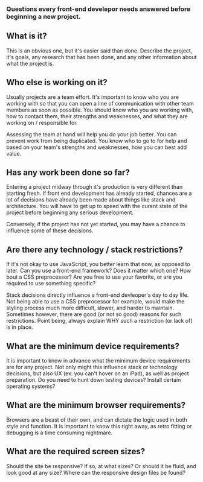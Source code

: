 ### Questions every front-end develepor needs answered before beginning a new project.



## What is it?
This is an obvious one, but it's easier said than done. Describe the project, it's goals, any research that has been done, and any other information about what the project is.

## Who else is working on it?
Usually projects are a team effort. It's important to know who you are working with so that you can open a line of communication with other team members as soon as possible. You should know who you are working with, how to contact them, their strengths and weaknesses, and what they are working on / responsible for.

Assessing the team at hand will help you do your job better. You can prevent work from being duplicated. You know who to go to for help and based on your team's strengths and weaknesses, how you can best add value.

## Has any work been done so far?
Entering a project midway through it's production is very different than starting fresh. If front end development has already started, chances are a lot of decisions have already been made about things like stack and architecture. You will have to get up to speed with the curent state of the project before beginning any serious development.

Conversely, if the project has not yet started, you may have a chance to influence some of these decisions.

## Are there any technology / stack restrictions?
If it's not okay to use JavaScript, you better learn that now, as opposed to later. Can you use a front-end framework? Does it matter which one? How bout a CSS preprocessor? Are you free to use your favorite, or are you required to use something specific?

Stack decisions directly influence a front-end devleoper's day to day life. Not being able to use a CSS preprocessor for example, would make the styling process much more difficult, slower, and harder to maintain. Sometimes however, there are good (or not so good) reasons for such restrictions. Point being, always explain WHY such a restriction (or lack of) is in place.

## What are the minimum device requirements?
It is important to know in advance what the minimum device requirements are for any project. Not only might this influence stack or technology decisions, but also UX (ex: you can't hover on an iPad), as well as project preparation. Do you need to hunt down testing devices? Install certain operating systems?

## What are the minimum browser requirements?
Browsers are a beast of their own, and can dictate the logic used in both style and function. It is important to know this right away, as retro fitting or debugging is a time consuming nightmare.

## What are the required screen sizes?
Should the site be responsive? If so, at what sizes? Or should it be fluid, and look good at any size? Where can the responsive design files be found?